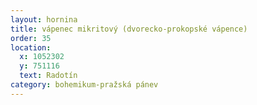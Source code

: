 ```yaml
---
layout: hornina
title: vápenec mikritový (dvorecko-prokopské vápence)
order: 35
location:
  x: 1052302
  y: 751116
  text: Radotín
category: bohemikum-pražská pánev
---
```


